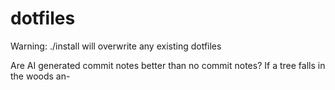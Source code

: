 # dotfiles
Warning: ./install will overwrite any existing dotfiles

Are AI generated commit notes better than no commit notes?
If a tree falls in the woods an-
